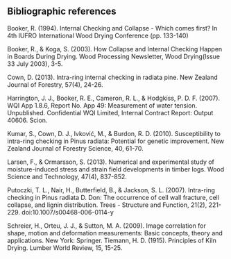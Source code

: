 ## Bibliographic references

Booker, R. (1994). Internal Checking and Collapse - Which comes first? In  4th IUFRO International Wood Drying Conference (pp. 133-140)

Booker, R., & Koga, S. (2003). How Collapse and Internal Checking Happen in Boards During Drying. Wood Processing Newsletter, Wood Drying(Issue 33 July 2003), 3-5. 

Cown, D. (2013). Intra-ring internal checking in radiata pine. New Zealand Journal of Forestry, 57(4), 24-26. 

Harrington, J. J., Booker, R. E., Cameron, R. L., & Hodgkiss, P. D. F. (2007). WQI App 1.8.6, Report No. App 49: Measurement of water tension. Unpublished. Confidential WQI Limited, Internal Contract Report: Output 40606. Scion.

Kumar, S., Cown, D. J., Ivković, M., & Burdon, R. D. (2010). Susceptibility to intra-ring checking in Pinus radiata: Potential for genetic improvement. New Zealand Journal of Forestry Science, 40, 61-70. 

Larsen, F., & Ormarsson, S. (2013). Numerical and experimental study of moisture-induced stress and strain field developments in timber logs. Wood Science and Technology, 47(4), 837-852. 

Putoczki, T. L., Nair, H., Butterfield, B., & Jackson, S. L. (2007). Intra-ring checking in Pinus radiata D. Don: The occurrence of cell wall fracture, cell collapse, and lignin distribution. Trees - Structure and Function, 21(2), 221-229.  doi:10.1007/s00468-006-0114-y

Schreier, H., Orteu, J. J., & Sutton, M. A. (2009). Image correlation for shape, motion and deformation measurements: Basic concepts, theory and applications. New York: Springer.
Tiemann, H. D. (1915). Principles of Kiln Drying. Lumber World Review, 15, 15-25. 


  
  
  